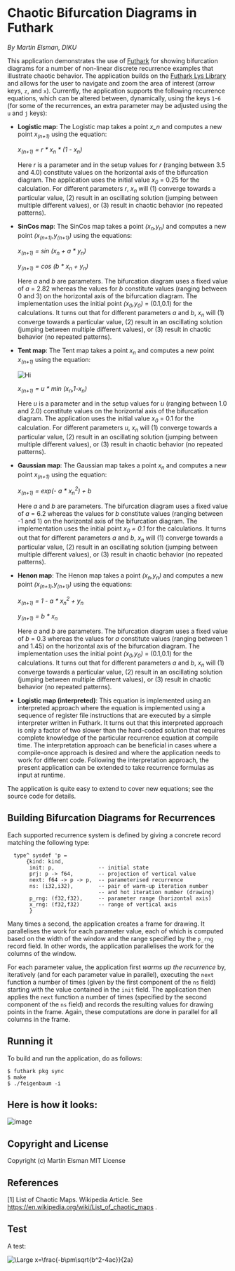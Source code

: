 # Chaotic Bifurcation Diagrams in Futhark

*By Martin Elsman, DIKU*

This application demonstrates the use of
[Futhark](http://futhark-lang.org) for showing bifurcation diagrams
for a number of non-linear discrete recurrence examples that
illustrate chaotic behavior. The application builds on the [Futhark
Lys Library](https://github.com/diku-dk/lys) and allows for the user
to navigate and zoom the area of interest (arrow keys, `z`, and
`x`). Currently, the application supports the following recurrence
equations, which can be altered between, dynamically, using the keys
`1`-`6` (for some of the recurrences, an extra parameter may be
adjusted using the `u` and `j` keys):

- **Logistic map**: The Logistic map takes a point *x_n* and computes
  a new point *x<sub>(n+1)</sub>* using the equation:

  _x<sub>(n+1)</sub> = r * x<sub>n</sub> * (1 - x<sub>n</sub>)_

  Here *r* is a parameter and in the setup values for *r* (ranging
  between 3.5 and 4.0) constitute values on the horizontal axis of the
  bifurcation diagram. The application uses the initial value _x<sub>0</sub>_ =
  0.25 for the calculation. For different parameters _r_, _x<sub>n</sub>_ will
  (1) converge towards a particular value, (2) result in an oscillating
  solution (jumping between multiple different values), or (3) result in
  chaotic behavior (no repeated patterns).


- **SinCos map**: The SinCos map takes a point
  *(x<sub>n</sub>,y<sub>n</sub>)* and computes a new point
  *(x<sub>(n+1)</sub>,y<sub>(n+1)</sub>)* using the equations:

  _x<sub>(n+1)</sub> = sin (x<sub>n</sub> + a * y<sub>n</sub>)_

  _y<sub>(n+1)</sub> = cos (b * x<sub>n</sub> + y<sub>n</sub>)_

  Here *a* and *b* are parameters. The bifurcation diagram uses a
  fixed value of *a* = 2.82 whereas the values for *b* constitute
  values (ranging between 0 and 3) on the horizontal axis of the
  bifurcation diagram.  The implementation uses the initial point
  _(x<sub>0</sub>,y<sub>0</sub>)_ = (0.1,0.1) for the calculations. It
  turns out that for different parameters *a* and *b*, *x<sub>n</sub>*
  will (1) converge towards a particular value, (2) result in an
  oscillating solution (jumping between multiple different values), or
  (3) result in chaotic behavior (no repeated patterns).

- **Tent map**: The Tent map takes a point *x<sub>n</sub>* and computes
  a new point *x<sub>(n+1)</sub>* using the equation:

  <img src="https://latex.codecogs.com/svg.latex?\Large&space;x_{n+1} = u \dot \mathrm{min} (x_n, 1-x_n)" title="Hi" />

  _x<sub>(n+1)</sub> = u * min (x<sub>n</sub>,1-x<sub>n</sub>)_

  Here *u* is a parameter and in the setup values for *u* (ranging
  between 1.0 and 2.0) constitute values on the horizontal axis of the
  bifurcation diagram. The application uses the initial value
  *x<sub>0</sub>* = 0.1 for the calculation. For different parameters
  *u*, *x<sub>n</sub>* will (1) converge towards a particular value,
  (2) result in an oscillating solution (jumping between multiple
  different values), or (3) result in chaotic behavior (no repeated
  patterns).

- **Gaussian map**: The Gaussian map takes a point *x<sub>n</sub>* and computes
  a new point *x<sub>(n+1)</sub>* using the equation:

  _x<sub>(n+1)</sub> = exp(- a * x<sub>n</sub><sup>2</sup>) + b_

  Here *a* and *b* are parameters. The bifurcation diagram uses a
  fixed value of *a* = 6.2 whereas the values for *b* constitute
  values (ranging between -1 and 1) on the horizontal axis of the
  bifurcation diagram.  The implementation uses the initial point
  _x<sub>0</sub> = 0.1_ for the calculations. It turns out that for
  different parameters *a* and *b*, *x<sub>n</sub>* will (1) converge
  towards a particular value, (2) result in an oscillating solution
  (jumping between multiple different values), or (3) result in
  chaotic behavior (no repeated patterns).

- **Henon map**: The Henon map takes a point *(x<sub>n</sub>,y<sub>n</sub>)* and computes
  a new point *(x<sub>(n+1)</sub>,y<sub>(n+1)</sub>)* using the equations:

  _x<sub>(n+1)</sub> = 1 - a * x<sub>n</sub><sup>2</sup> + y<sub>n</sub>_

  _y<sub>(n+1)</sub> = b * x<sub>n</sub>_

  Here *a* and *b* are parameters. The bifurcation diagram uses a
  fixed value of *b* = 0.3 whereas the values for *a* constitute
  values (ranging between 1 and 1.45) on the horizontal axis of the
  bifurcation diagram.  The implementation uses the initial point
  *(x<sub>0</sub>,y<sub>0</sub>)* = (0.1,0.1) for the calculations. It
  turns out that for different parameters *a* and *b*, *x<sub>n</sub>*
  will (1) converge towards a particular value, (2) result in an
  oscillating solution (jumping between multiple different values), or
  (3) result in chaotic behavior (no repeated patterns).

- **Logistic map (interpreted)**: This equation is implemented using
  an interpreted approach where the equation is implemented using a
  sequence of register file instructions that are executed by a simple
  interpreter written in Futhark. It turns out that this interpreted
  approach is only a factor of two slower than the hard-coded solution
  that requires complete knowledge of the particular recurrence
  equation at compile time. The interpretation approach can be
  beneficial in cases where a compile-once approach is desired and
  where the application needs to work for different code. Following
  the interpretation approach, the present application can be extended
  to take recurrence formulas as input at runtime.

The application is quite easy to extend to cover new equations; see
the source code for details.

## Building Bifurcation Diagrams for Recurrences

Each supported recurrence system is defined by giving a concrete
record matching the following type:

````
  type^ sysdef 'p =
      {kind: kind,
       init: p,              -- initial state
       prj: p -> f64,        -- projection of vertical value
       next: f64 -> p -> p,  -- parameterised recurrence
       ns: (i32,i32),        -- pair of warm-up iteration number
                             -- and hot iteration number (drawing)
       p_rng: (f32,f32),     -- parameter range (horizontal axis)
       x_rng: (f32,f32)      -- range of vertical axis
       }
````

Many times a second, the application creates a frame for drawing. It
parallelises the work for each parameter value, each of which is
computed based on the width of the window and the range specified by
the `p_rng` record field. In other words, the application parallelises
the work for the columns of the window.

For each parameter value, the application first _warms up the
recurrence_ by, iteratively (and for each parameter value in
parallel), executing the `next` function a number of times (given by
the first component of the `ns` field) starting with the value
contained in the `init` field. The application then applies the `next`
function a number of times (specified by the second component of the
`ns` field) and records the resulting values for drawing points in the
frame. Again, these computations are done in parallel for all columns
in the frame.

## Running it

To build and run the application, do as follows:

````
$ futhark pkg sync
$ make
$ ./feigenbaum -i
````

## Here is how it looks:

![image](https://user-images.githubusercontent.com/1167803/73415056-03792f00-4311-11ea-949e-5a25756d2758.png)

## Copyright and License

Copyright (c) Martin Elsman
MIT License

## References

[1] List of Chaotic Maps. Wikipedia Article. See
https://en.wikipedia.org/wiki/List_of_chaotic_maps .

## Test

A test:

<img src="https://latex.codecogs.com/svg.latex?\Large&space;x=\frac{-b\pm\sqrt{b^2-4ac}}{2a}" title="\Large x=\frac{-b\pm\sqrt{b^2-4ac}}{2a}" />
